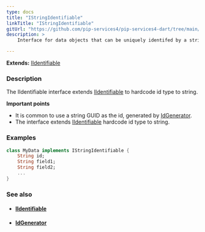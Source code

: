 ```yaml
---
type: docs
title: "IStringIdentifiable"
linkTitle: "IStringIdentifiable"
gitUrl: "https://github.com/pip-services4/pip-services4-dart/tree/main/pip-services4-data-dart"
description: > 
    Interface for data objects that can be uniquely identifed by a string id. 

---
```


**Extends:** [IIdentifiable<String>](../iidentifiable)

### Description

The IIdentifiable interface extends [IIdentifiable](../iidentifiable) to hardcode id type to string.

**Important points**

-  It is common to use a string GUID as the id, generated by [IdGenerator](../../keys/id_generator).
-  The interface extends [IIdentifiable](../iidentifiable) hardcode id type to string.


### Examples
```dart
class MyData implements IStringIdentifiable {
    String id;
    String field1;
    String field2;
    ...
}
```

### See also
- #### [IIdentifiable](../iidentifiable)
- #### [IdGenerator](../../keys/id_generator)
